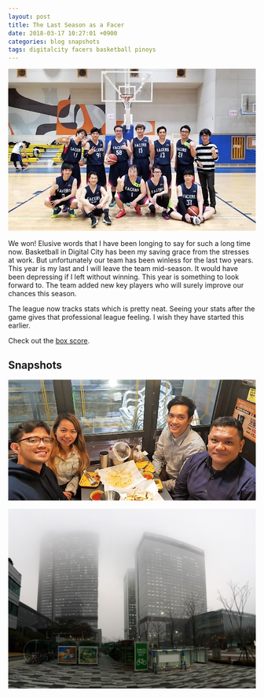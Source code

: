 ```yaml
---
layout: post
title: The Last Season as a Facer
date: 2018-03-17 10:27:01 +0900
categories: blog snapshots
tags: digitalcity facers basketball pinoys
---
```


![](/assets/img/20180317-facers.jpg "Facers Wanna One 2018")

We won! Elusive words that I have been longing to say for such a long time now. Basketball in Digital City has been my saving grace from the stresses at work. But unfortunately our team has been winless for the last two years. This year is my last and I will leave the team mid-season. It would have been depressing if I left without winning. This year is something to look forward to. The team added new key players who will surely improve our chances this season. 

The league now tracks stats which is pretty neat. Seeing your stats after the game gives that professional league feeling. I wish they have started this earlier. 

Check out the [box score](/assets/img/20180314-boxscore.jpg).

## Snapshots
![](/assets/img/20180316-kkanbu.jpeg "Kkanbu Dinner with Tito Vince")

![](/assets/img/20180315-foggy.jpg "Foggy Day in Digital City")
